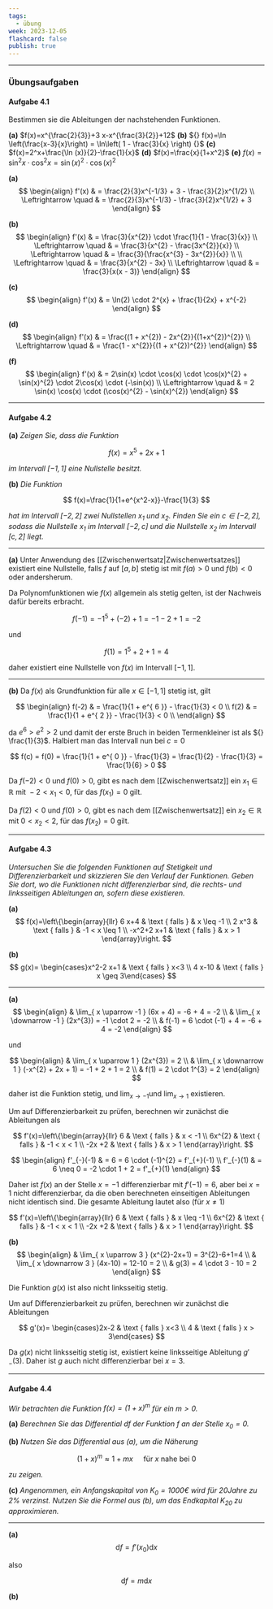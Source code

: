 ```yaml
---
tags:
  - übung
week: 2023-12-05
flashcard: false
publish: true
---
```

***
### Übungsaufgaben

#### Aufgabe 4.1
Bestimmen sie die Ableitungen der nachstehenden Funktionen.

**(a)** $f(x)=x^{\frac{2}{3}}+3 x-x^{\frac{3}{2}}+12$
**(b)** ${} f(x)=\ln \left(\frac{x-3}{x}\right) = \ln\left( 1 - \frac{3}{x} \right) {}$
**(c)** $f(x)=2^x+\frac{\ln (x)}{2}-\frac{1}{x}$
**(d)** $f(x)=\frac{x}{1+x^2}$
**(e)** $f(x)=\sin ^2 x \cdot \cos ^2 x = \sin(x)^{2} \cdot \cos(x)^{2}$

**(a)**
$$
\begin{align}
f'(x) &  = \frac{2}{3}x^{-1/3} + 3 - \frac{3}{2}x^{1/2} \\
\Leftrightarrow \quad & = \frac{2}{3}x^{-1/3} - \frac{3}{2}x^{1/2} + 3
\end{align}
$$

**(b)**
$$
\begin{align}
f'(x) & = \frac{3}{x^{2}} \cdot \frac{1}{1 - \frac{3}{x}} \\
\Leftrightarrow \quad  & = \frac{3}{x^{2} - \frac{3x^{2}}{x}} \\
\Leftrightarrow \quad  & = \frac{3}{\frac{x^{3} - 3x^{2}}{x}} \\ \\
\Leftrightarrow \quad  & = \frac{3}{x^{2} - 3x} \\
\Leftrightarrow \quad  & = \frac{3}{x(x - 3)}
\end{align}
$$

**(c)**
$$
\begin{align}
f'(x) & = \ln(2) \cdot 2^{x} + \frac{1}{2x} + x^{-2}
\end{align}
$$

**(d)**
$$
\begin{align}
f'(x) & = \frac{(1 + x^{2}) - 2x^{2}}{(1+x^{2})^{2}} \\
\Leftrightarrow \quad  & = \frac{1 - x^{2}}{(1 + x^{2})^{2}}
\end{align}
$$

**(f)**
$$
\begin{align}
f'(x) & = 2\sin(x) \cdot \cos(x) \cdot \cos(x)^{2} + \sin(x)^{2} \cdot 2\cos(x) \cdot (-\sin(x)) \\
\Leftrightarrow \quad & = 2 \sin(x) \cos(x) \cdot (\cos(x)^{2} - \sin(x)^{2})
\end{align}
$$

***
#### Aufgabe 4.2

**(a)**
*Zeigen Sie, dass die Funktion*

$$
f(x)=x^5+2 x+1
$$

*im Intervall $[-1,1]$ eine Nullstelle besitzt.*

**(b)**
*Die Funktion*

$$
f(x)=\frac{1}{1+e^{x^2-x}}-\frac{1}{3}
$$

*hat im Intervall $[-2,2]$ zwei Nullstellen $x_1$ und $x_2$.
Finden Sie ein $c \in[-2,2]$, sodass die Nullstelle $x_1$ im Intervall $[-2, c]$ und die Nullstelle $x_2$ im Intervall $[c, 2]$ liegt.*

***

**(a)**
Unter Anwendung des [[Zwischenwertsatz|Zwischenwertsatzes]] existiert eine Nullstelle, falls $f$ auf $[a, b]$ stetig ist mit $f(a) > 0 \text{ und } f(b) < 0$ oder andersherum.

Da Polynomfunktionen wie $f(x)$ allgemein als stetig gelten, ist der Nachweis dafür bereits erbracht.

$$
f(-1) = -1^{5} + (-2) + 1 = - 1 - 2 + 1 = -2
$$

und

$$
f(1) = 1^{5} + 2 + 1 = 4
$$

daher existiert eine Nullstelle von $f(x) \text{ im Intervall } [-1, 1]$.

***

**(b)**
Da $f(x)$ als Grundfunktion für alle $x \in [-1, 1]$ stetig ist, gilt

$$
\begin{align}
f(-2) & = \frac{1}{1 + e^{ 6 }} - \frac{1}{3} < 0 \\
f(2) & = \frac{1}{1 + e^{ 2 }} - \frac{1}{3} < 0 \\
\end{align}
$$

da $e^{ 6 } > e^{ 2 } > 2$ und damit der erste Bruch in beiden Termenkleiner ist als ${} \frac{1}{3}$.
Halbiert man das Intervall nun bei $c = 0$

$$
f(c) = f(0) = \frac{1}{1 + e^{ 0 }} - \frac{1}{3} = \frac{1}{2} - \frac{1}{3} = \frac{1}{6} > 0
$$

Da $f(-2) < 0$ und $f(0) > 0$, gibt es nach dem [[Zwischenwertsatz]] ein $x_{1} \in \mathbb{R} \text{ mit } -2 < x_{1} < 0$, für das $f(x_{1}) = 0$ gilt.

Da $f(2) < 0 \text{ und } f(0) > 0$, gibt es nach dem [[Zwischenwertsatz]] ein $x_{2} \in \mathbb{R}$ mit $0 < x_{2} < 2$, für das $f(x_{2}) = 0$ gilt.

***
#### Aufgabe 4.3
*Untersuchen Sie die folgenden Funktionen auf Stetigkeit und Differenzierbarkeit und skizzieren Sie den Verlauf der Funktionen. Geben Sie dort, wo die Funktionen nicht differenzierbar sind, die rechts- und linksseitigen Ableitungen an, sofern diese existieren.*

**(a)**
$$
f(x)=\left\{\begin{array}{llr}
6 x+4 & \text { falls }  & x \leq -1 \\
2 x^3 & \text { falls } & -1 < x \leq 1 \\
-x^2+2 x+1 & \text { falls }  & x > 1
\end{array}\right.
$$

**(b)**
$$
g(x)= \begin{cases}x^2-2 x+1 & \text { falls } x<3 \\ 4 x-10 & \text { falls } x \geq 3\end{cases}
$$

***

**(a)**
$$
\begin{align}
 & \lim_{ x \uparrow -1 } (6x + 4) = -6 + 4 = -2 \\
 & \lim_{ x \downarrow -1 } (2x^{3}) = -1 \cdot 2 = -2 \\
 & f(-1) = 6 \cdot (-1) + 4 = -6 + 4 = -2
\end{align}
$$

und

$$
\begin{align}
 & \lim_{ x \uparrow 1 } (2x^{3}) = 2 \\
 & \lim_{ x \downarrow 1 } (-x^{2} + 2x + 1) = -1 + 2 + 1 = 2 \\
 & f(1) = 2 \cdot 1^{3} = 2
\end{align}
$$

daher ist die Funktion stetig, und $\displaystyle \lim_{ x \to -1 } \text{und } \lim_{ x \to 1 }$ existieren.

Um auf Differenzierbarkeit zu prüfen, berechnen wir zunächst die Ableitungen als

$$
f'(x)=\left\{\begin{array}{llr}
6 & \text { falls }  & x < -1 \\
6x^{2} & \text { falls } & -1 < x < 1 \\
-2x +2 & \text { falls }  & x > 1
\end{array}\right.
$$

$$
\begin{align}
f'_{-}(-1) & = 6 = 6 \cdot (-1)^{2} = f'_{+}(-1) \\
f'_{-}(1)  & = 6 \neq 0 = -2 \cdot 1 + 2 = f'_{+}(1)
\end{align}
$$

Daher ist $f(x)$ an der Stelle $x = -1$ differenzierbar mit $f'(-1) = 6$, aber bei $x = 1$ nicht differenzierbar, da die oben berechneten einseitigen Ableitungen nicht identisch sind.
Die gesamte Ableitung lautet also (für $x \neq 1$)

$$
f'(x)=\left\{\begin{array}{llr}
6 & \text { falls }  & x \leq -1 \\
6x^{2} & \text { falls } & -1 < x < 1 \\
-2x +2 & \text { falls }  & x > 1
\end{array}\right.
$$

**(b)**
$$
\begin{align}
 & \lim_{ x \uparrow 3 } (x^{2}-2x+1) = 3^{2}-6+1=4 \\
 & \lim_{ x \downarrow 3 } (4x-10) = 12-10 = 2 \\
 & g(3) = 4 \cdot 3 - 10 = 2
\end{align}
$$

Die Funktion $g(x)$ ist also nicht linksseitig stetig.

Um auf Differenzierbarkeit zu prüfen, berechnen wir zunächst die Ableitungen

$$
g'(x)= \begin{cases}2x-2 & \text { falls } x<3 \\
4 & \text { falls } x > 3\end{cases}
$$

Da $g(x)$ nicht linksseitig stetig ist, existiert keine linksseitige Ableitung $g'_{-}(3)$. Daher ist $g$ auch nicht differenzierbar bei $x = 3$.

***
#### Aufgabe 4.4
*Wir betrachten die Funktion $f(x)=(1+x)^m$ für ein $m>0$.*

**(a)**
*Berechnen Sie das Differential $\mathrm{d} f$ der Funktion $f$ an der Stelle $x_0=0$.*

**(b)**
*Nutzen Sie das Differential aus (a), um die Näherung*

$$
(1+x)^m \approx 1+m x \quad \text { für } x \text { nahe bei } 0
$$

*zu zeigen.*

**(c)**
*Angenommen, ein Anfangskapital von $K_0=1000 €$ wird für $20 \mathrm{Jahre}$ zu $2 \%$ verzinst. Nutzen Sie die Formel aus (b), um das Endkapital $K_{20}$ zu approximieren.*

***

**(a)**
$$
\mathrm{d}f = f'(x_{0})\mathrm{d}x
$$

also

$$
\mathrm{d}f = m\mathrm{d}x
$$

**(b)**
